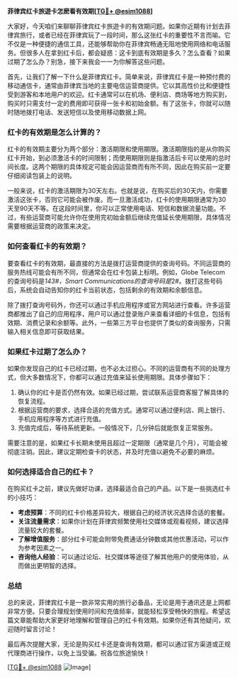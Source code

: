 **菲律宾红卡旅遊卡怎麽看有效期[[TG💪+ @esim1088](https://t.me/s/esim1088)]**

大家好，今天咱们来聊聊菲律宾红卡旅遊卡的有效期问题。如果你近期有计划去菲律宾旅行，或者已经在菲律宾玩了一段时间，那么这张红卡的重要性不言而喻。它不仅是一种便捷的通信工具，还能够帮助你在菲律宾畅通无阻地使用网络和电话服务。但很多人在拿到红卡后，都会疑惑：这卡到底有效期是多久？怎么查看？如果过期了怎么办？别急，接下来我会一一为你解答这些问题。

首先，让我们了解一下什么是菲律宾红卡。简单来说，菲律宾红卡是一种预付费的移动通信卡，通常由菲律宾当地的主要电信运营商提供。它以其高性价比和便捷性受到游客和本地用户的欢迎。红卡通常可以在机场、便利店、商场等地方购买到，购买时只需支付一定的费用即可获得一张卡和初始金额。有了这张卡，你就可以随时随地拨打电话、发送短信以及使用移动数据上网。

### **红卡的有效期是怎么计算的？**

红卡的有效期主要分为两个部分：激活期限和使用期限。激活期限指的是从你购买红卡开始，到必须激活卡的时间限制；而使用期限则是指激活后卡可以使用的总时间长度。这两个期限的具体规定可能会因运营商而有所不同，因此在购买前一定要仔细阅读包装上的说明。

一般来说，红卡的激活期限为30天左右。也就是说，在购买后的30天内，你需要激活这张卡，否则它可能会被作废。而一旦激活成功，红卡的使用期限通常为30天至90天不等。在这段时间里，你可以正常使用电话、短信和数据流量功能。不过，有些运营商可能允许你在使用完初始金额后继续充值延长使用期限，具体情况需要根据运营商的政策来决定。

### **如何查看红卡的有效期？**

要查看红卡的有效期，最直接的方法是拨打运营商提供的查询号码。不同运营商的服务热线可能会有所不同，但通常会在红卡包装上标明。例如，Globe Telecom的查询号码是*143#，Smart Communications的查询号码是*2#。拨打这些号码后，系统会自动告知你的红卡当前状态，包括剩余的有效期和余额信息。

除了拨打查询号码外，你还可以通过手机应用程序或官方网站进行查看。许多运营商都推出了自己的应用程序，用户可以通过登录账户来查看详细的卡信息，包括有效期、消费记录和余额等。此外，一些第三方平台也提供了类似的查询服务，只需输入相关信息即可获取结果。

### **如果红卡过期了怎么办？**

如果你发现自己的红卡已经过期，也不必太过担心。不同的运营商有不同的处理方式，但大多数情况下，你都可以通过充值来延长使用期限。具体步骤如下：

1. 确认你的红卡是否仍然有效。如果已经过期，尝试联系运营商客服了解具体的恢复流程。
2. 根据运营商的要求，选择合适的充值方式。通常可以通过便利店、网上银行、手机应用程序等方式进行充值。
3. 充值完成后，等待系统更新。一般情况下，几分钟后就能恢复正常服务。

需要注意的是，如果红卡长期未使用且超过一定期限（通常是几个月），可能会被彻底注销。因此，建议定期检查卡的状态，并及时充值以避免不必要的麻烦。

### **如何选择适合自己的红卡？**

在购买红卡之前，建议先做好功课，选择最适合自己的产品。以下是一些挑选红卡的小技巧：

- **考虑预算**：不同的红卡价格差异较大，根据自己的经济状况选择合适的套餐。
- **关注流量需求**：如果你计划在菲律宾频繁使用社交媒体或观看视频，建议选择流量较大的套餐。
- **了解增值服务**：部分红卡可能会附带免费通话分钟数或其他优惠活动，可以作为参考因素之一。
- **咨询他人经验**：可以通过论坛、社交媒体等途径了解其他用户的使用体验，从而做出更明智的选择。

### **总结**

总的来说，菲律宾红卡是一款非常实用的旅行必备品，无论是用于通讯还是上网都非常方便。只要合理规划使用时间和充值频率，就能轻松享受畅快的旅程。希望这篇文章能帮助大家更好地理解和管理自己的红卡有效期。如果你还有其他疑问，欢迎随时留言讨论！

最后再次提醒大家，无论是购买红卡还是查询有效期，都可以通过官方渠道或正规代理商进行操作，以免上当受骗。祝各位旅途愉快！

[[TG💪+ @esim1088](https://t.me/s/esim1088) ![Image](https://i.postimg.cc/4NQfJmqS/Snipaste-2025-05-13-00-14-12.png)]